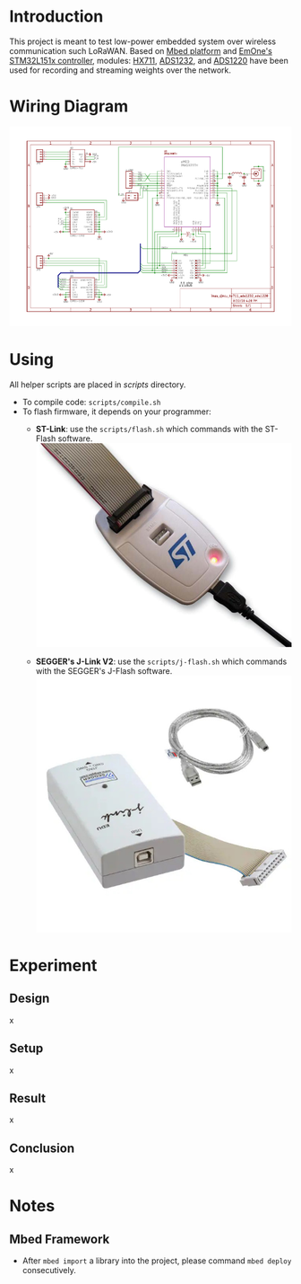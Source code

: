 
# Introduction

This project is meant to test low-power embedded system over wireless communication such LoRaWAN.
Based on [Mbed platform](https://os.mbed.com/) and 
  [EmOne's STM32L151x controller](https://www.emone.co.th/product/imas923th-mikrobus-shield-v2/?v=cb21c4d7dea9),
  modules:
  [HX711](https://cdn.sparkfun.com/datasheets/Sensors/ForceFlex/hx711_english.pdf),
  [ADS1232](https://www.ti.com/product/ADS1232), and
  [ADS1220](https://www.ti.com/product/ADS1220) have been used for recording and streaming weights over the network.


# Wiring Diagram

![](doc/imas_cjmcu_hx711_ads1232_ads1220.png)


# Using

All helper scripts are placed in _scripts_ directory.
* To compile code: ```scripts/compile.sh```
* To flash firmware, it depends on your programmer:
    * __ST-Link__: use the ```scripts/flash.sh```
    which commands with the ST-Flash software.
    ![](doc/stlink2.jpg)

    * __SEGGER's J-Link V2__: use the ```scripts/j-flash.sh```
    which commands with the SEGGER's J-Flash software.
    ![](doc/segger.jpg)


# Experiment

## Design

x


## Setup

x


## Result

x


## Conclusion

x


# Notes

## Mbed Framework

* After ```mbed import``` a library into the project, 
please command ```mbed deploy``` consecutively.
